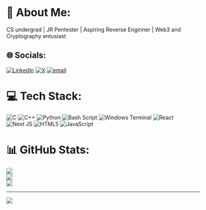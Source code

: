 # 💫 About Me:
CS undergrad | JR Pentester | Aspiring Reverse Enginner | Web3 and Cryptography entusiast


## 🌐 Socials:
[![LinkedIn](https://img.shields.io/badge/LinkedIn-%230077B5.svg?logo=linkedin&logoColor=white)](https://linkedin.com/in/advik-kant) [![X](https://img.shields.io/badge/X-black.svg?logo=X&logoColor=white)](https://x.com/Advik_Kant) [![email](https://img.shields.io/badge/Email-D14836?logo=gmail&logoColor=white)](mailto:advikkant13@gmail.com) 

# 💻 Tech Stack:
![C](https://img.shields.io/badge/c-%2300599C.svg?style=for-the-badge&logo=c&logoColor=white) ![C++](https://img.shields.io/badge/c++-%2300599C.svg?style=for-the-badge&logo=c%2B%2B&logoColor=white) ![Python](https://img.shields.io/badge/python-3670A0?style=for-the-badge&logo=python&logoColor=ffdd54) ![Bash Script](https://img.shields.io/badge/bash_script-%23121011.svg?style=for-the-badge&logo=gnu-bash&logoColor=white) ![Windows Terminal](https://img.shields.io/badge/Windows%20Terminal-%234D4D4D.svg?style=for-the-badge&logo=windows-terminal&logoColor=white) ![React](https://img.shields.io/badge/react-%2320232a.svg?style=for-the-badge&logo=react&logoColor=%2361DAFB) ![Next JS](https://img.shields.io/badge/Next-black?style=for-the-badge&logo=next.js&logoColor=white) ![HTML5](https://img.shields.io/badge/html5-%23E34F26.svg?style=for-the-badge&logo=html5&logoColor=white) ![JavaScript](https://img.shields.io/badge/javascript-%23323330.svg?style=for-the-badge&logo=javascript&logoColor=%23F7DF1E)
# 📊 GitHub Stats:
![](https://github-readme-stats.vercel.app/api?username=EpicNerdGuy&theme=shadow_green&hide_border=false&include_all_commits=false&count_private=false)<br/>
![](https://github-readme-streak-stats.herokuapp.com/?user=EpicNerdGuy&theme=shadow_green&hide_border=false)<br/>
![](https://github-readme-stats.vercel.app/api/top-langs/?username=EpicNerdGuy&theme=shadow_green&hide_border=false&include_all_commits=false&count_private=false&layout=compact)

---
[![](https://visitcount.itsvg.in/api?id=EpicNerdGuy&icon=0&color=0)](https://visitcount.itsvg.in)

<!-- Proudly created with GPRM ( https://gprm.itsvg.in ) -->
